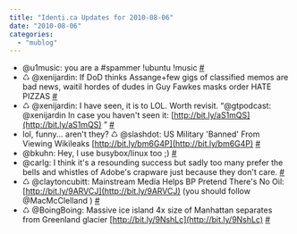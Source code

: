 ```yaml
---
title: "Identi.ca Updates for 2010-08-06"
date: "2010-08-06"
categories: 
  - "mublog"
---
```


- @u1music: you are a #spammer !ubuntu !music [#](http://identi.ca/notice/45212805)
- ♺ @xenijardin: If DoD thinks Assange+few gigs of classified memos are bad news, waitil hordes of dudes in Guy Fawkes masks order HATE PIZZAS [#](http://identi.ca/notice/45213105)
- ♺ @xenijardin: I have seen, it is to LOL. Worth revisit. “@gtpodcast: @xenijardin In case you haven't seen it: [http://bit.ly/aS1mQS](http://bit.ly/aS1mQS) ” [#](http://identi.ca/notice/45213310)
- lol, funny... aren't they? ♺ @slashdot: US Military 'Banned' From Viewing Wikileaks [http://bit.ly/bm6G4P](http://bit.ly/bm6G4P) [#](http://identi.ca/notice/45290540)
- @bkuhn: Hey, I use busybox/linux too ;) [#](http://identi.ca/notice/45291311)
- @carlg: I think it's a resounding success but sadly too many prefer the bells and whistles of Adobe's crapware just because they don't care. [#](http://identi.ca/notice/45293105)
- ♺ @claytoncubitt: Mainstream Media Helps BP Pretend There's No Oil: [http://bit.ly/9ARVCJ](http://bit.ly/9ARVCJ) (you should follow @MacMcClelland ) [#](http://identi.ca/notice/45293709)
- ♺ @BoingBoing: Massive ice island 4x size of Manhattan separates from Greenland glacier [http://bit.ly/9NshLc](http://bit.ly/9NshLc) [#](http://identi.ca/notice/45300615)
